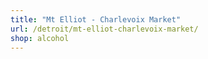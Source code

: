 ```yaml
---
title: "Mt Elliot - Charlevoix Market"
url: /detroit/mt-elliot-charlevoix-market/
shop: alcohol
---
```

